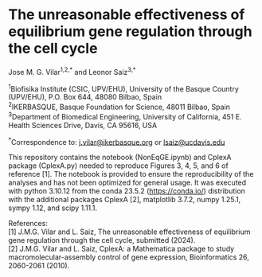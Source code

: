 # The unreasonable effectiveness of equilibrium gene regulation through the cell cycle

Jose M. G. Vilar<sup>1,2,\*</sup> and Leonor Saiz<sup>3,\*</sup>

<sup>1</sup>Biofisika Institute (CSIC, UPV/EHU), University of the Basque
Country (UPV/EHU), P.O. Box 644, 48080 Bilbao, Spain<br>
<sup>2</sup>IKERBASQUE, Basque Foundation for Science, 48011 Bilbao, Spain<br>
<sup>3</sup>Department of Biomedical Engineering, University of California, 451
E. Health Sciences Drive, Davis, CA 95616, USA

<sup>\*</sup>Correspondence to: j.vilar@ikerbasque.org or lsaiz@ucdavis.edu

This repository contains the notebook (NonEqGE.ipynb) and CplexA package (CplexA.py) needed to reproduce Figures 3, 4, 5, and 6 of reference [1]. The notebook is provided to ensure the reproducibility of the analyses and has not been optimized for general usage. It was executed with python 3.10.12 from the conda 23.5.2 (https://conda.io/) distribution with the additional packages CplexA [2], matplotlib 3.7.2, numpy 1.25.1, sympy 1.12, and scipy 1.11.1.

References:<br>
[1] J.M.G. Vilar and L. Saiz, The unreasonable effectiveness of equilibrium gene regulation through the cell cycle, submitted (2024).<br>
[2] J.M.G. Vilar and L. Saiz, CplexA: a Mathematica package to study macromolecular-assembly control of gene expression, Bioinformatics 26, 2060-2061 (2010).
